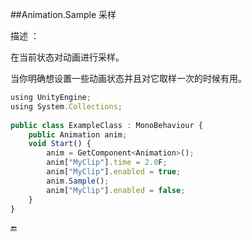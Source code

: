 ##Animation.Sample 采样

描述 ：

在当前状态对动画进行采样。

当你明确想设置一些动画状态并且对它取样一次的时候有用。

```javascript
using UnityEngine;
using System.Collections;
 
public class ExampleClass : MonoBehaviour {
    public Animation anim;
    void Start() {
        anim = GetComponent<Animation>();
        anim["MyClip"].time = 2.0F;
        anim["MyClip"].enabled = true;
        anim.Sample();
        anim["MyClip"].enabled = false;
    }
}
```

🔚